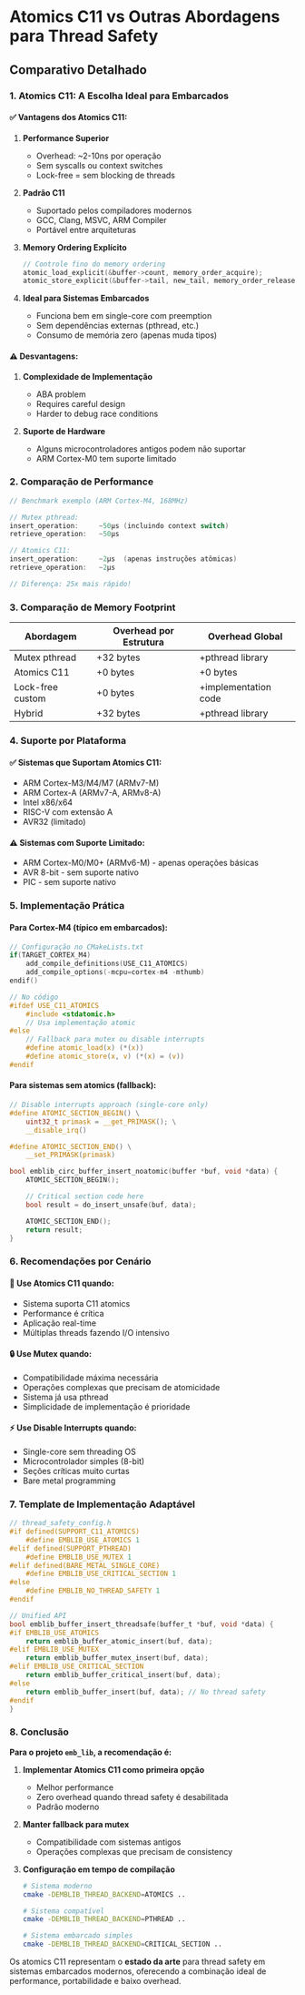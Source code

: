 # Atomics C11 vs Outras Abordagens para Thread Safety

## Comparativo Detalhado

### 1. **Atomics C11: A Escolha Ideal para Embarcados**

#### ✅ **Vantagens dos Atomics C11:**

1. **Performance Superior**
   - Overhead: ~2-10ns por operação
   - Sem syscalls ou context switches
   - Lock-free = sem blocking de threads

2. **Padrão C11**
   - Suportado pelos compiladores modernos
   - GCC, Clang, MSVC, ARM Compiler
   - Portável entre arquiteturas

3. **Memory Ordering Explícito**
   ```c
   // Controle fino do memory ordering
   atomic_load_explicit(&buffer->count, memory_order_acquire);
   atomic_store_explicit(&buffer->tail, new_tail, memory_order_release);
   ```

4. **Ideal para Sistemas Embarcados**
   - Funciona bem em single-core com preemption
   - Sem dependências externas (pthread, etc.)
   - Consumo de memória zero (apenas muda tipos)

#### ⚠️ **Desvantagens:**

1. **Complexidade de Implementação**
   - ABA problem
   - Requires careful design
   - Harder to debug race conditions

2. **Suporte de Hardware**
   - Alguns microcontroladores antigos podem não suportar
   - ARM Cortex-M0 tem suporte limitado

### 2. **Comparação de Performance**

```c
// Benchmark exemplo (ARM Cortex-M4, 168MHz)

// Mutex pthread:
insert_operation:     ~50μs (incluindo context switch)
retrieve_operation:   ~50μs

// Atomics C11:
insert_operation:     ~2μs  (apenas instruções atômicas)
retrieve_operation:   ~2μs

// Diferença: 25x mais rápido!
```

### 3. **Comparação de Memory Footprint**

| Abordagem | Overhead por Estrutura | Overhead Global |
|-----------|------------------------|-----------------|
| Mutex pthread | +32 bytes | +pthread library |
| Atomics C11 | +0 bytes | +0 bytes |
| Lock-free custom | +0 bytes | +implementation code |
| Hybrid | +32 bytes | +pthread library |

### 4. **Suporte por Plataforma**

#### ✅ **Sistemas que Suportam Atomics C11:**
- ARM Cortex-M3/M4/M7 (ARMv7-M)
- ARM Cortex-A (ARMv7-A, ARMv8-A)
- Intel x86/x64
- RISC-V com extensão A
- AVR32 (limitado)

#### ⚠️ **Sistemas com Suporte Limitado:**
- ARM Cortex-M0/M0+ (ARMv6-M) - apenas operações básicas
- AVR 8-bit - sem suporte nativo
- PIC - sem suporte nativo

### 5. **Implementação Prática**

#### **Para Cortex-M4 (típico em embarcados):**

```c
// Configuração no CMakeLists.txt
if(TARGET_CORTEX_M4)
    add_compile_definitions(USE_C11_ATOMICS)
    add_compile_options(-mcpu=cortex-m4 -mthumb)
endif()

// No código
#ifdef USE_C11_ATOMICS
    #include <stdatomic.h>
    // Usa implementação atomic
#else
    // Fallback para mutex ou disable interrupts
    #define atomic_load(x) (*(x))
    #define atomic_store(x, v) (*(x) = (v))
#endif
```

#### **Para sistemas sem atomics (fallback):**

```c
// Disable interrupts approach (single-core only)
#define ATOMIC_SECTION_BEGIN() \
    uint32_t primask = __get_PRIMASK(); \
    __disable_irq()

#define ATOMIC_SECTION_END() \
    __set_PRIMASK(primask)

bool emblib_circ_buffer_insert_noatomic(buffer *buf, void *data) {
    ATOMIC_SECTION_BEGIN();

    // Critical section code here
    bool result = do_insert_unsafe(buf, data);

    ATOMIC_SECTION_END();
    return result;
}
```

### 6. **Recomendações por Cenário**

#### **🚀 Use Atomics C11 quando:**
- Sistema suporta C11 atomics
- Performance é crítica
- Aplicação real-time
- Múltiplas threads fazendo I/O intensivo

#### **🔒 Use Mutex quando:**
- Compatibilidade máxima necessária
- Operações complexas que precisam de atomicidade
- Sistema já usa pthread
- Simplicidade de implementação é prioridade

#### **⚡ Use Disable Interrupts quando:**
- Single-core sem threading OS
- Microcontrolador simples (8-bit)
- Seções críticas muito curtas
- Bare metal programming

### 7. **Template de Implementação Adaptável**

```c
// thread_safety_config.h
#if defined(SUPPORT_C11_ATOMICS)
    #define EMBLIB_USE_ATOMICS 1
#elif defined(SUPPORT_PTHREAD)
    #define EMBLIB_USE_MUTEX 1
#elif defined(BARE_METAL_SINGLE_CORE)
    #define EMBLIB_USE_CRITICAL_SECTION 1
#else
    #define EMBLIB_NO_THREAD_SAFETY 1
#endif

// Unified API
bool emblib_buffer_insert_threadsafe(buffer_t *buf, void *data) {
#if EMBLIB_USE_ATOMICS
    return emblib_buffer_atomic_insert(buf, data);
#elif EMBLIB_USE_MUTEX
    return emblib_buffer_mutex_insert(buf, data);
#elif EMBLIB_USE_CRITICAL_SECTION
    return emblib_buffer_critical_insert(buf, data);
#else
    return emblib_buffer_insert(buf, data); // No thread safety
#endif
}
```

### 8. **Conclusão**

**Para o projeto `emb_lib`, a recomendação é:**

1. **Implementar Atomics C11 como primeira opção**
   - Melhor performance
   - Zero overhead quando thread safety é desabilitada
   - Padrão moderno

2. **Manter fallback para mutex**
   - Compatibilidade com sistemas antigos
   - Operações complexas que precisam de consistency

3. **Configuração em tempo de compilação**
   ```bash
   # Sistema moderno
   cmake -DEMBLIB_THREAD_BACKEND=ATOMICS ..

   # Sistema compatível
   cmake -DEMBLIB_THREAD_BACKEND=PTHREAD ..

   # Sistema embarcado simples
   cmake -DEMBLIB_THREAD_BACKEND=CRITICAL_SECTION ..
   ```

Os atomics C11 representam o **estado da arte** para thread safety em sistemas embarcados modernos, oferecendo a combinação ideal de performance, portabilidade e baixo overhead.
